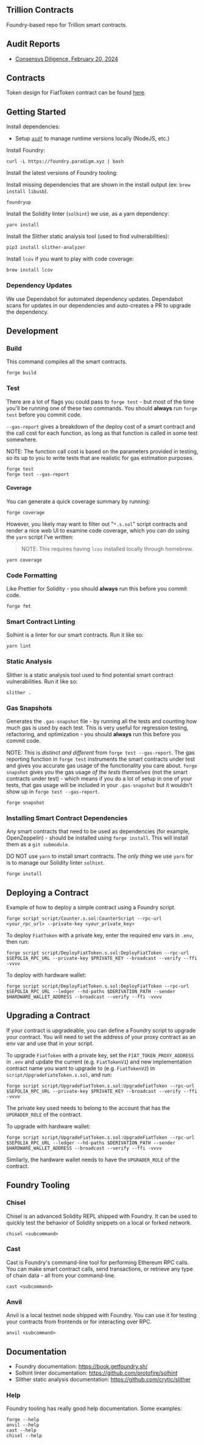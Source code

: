 ## Trillion Contracts

Foundry-based repo for Trillion smart contracts.

## Audit Reports
- [Consensys Diligence, February 20, 2024](https://consensys.io/diligence/audits/2024/02/trillion-network/)

## Contracts
Token design for FiatToken contract can be found [here](doc/token_design.md).

## Getting Started

Install dependencies:

- Setup [`asdf`](https://asdf-vm.com/) to manage runtime versions locally (NodeJS, etc.)

Install Foundry:

```shell
curl -L https://foundry.paradigm.xyz | bash
```

Install the latest versions of Foundry tooling:

Install missing dependencies that are shown in the install output (ex: `brew install libusb`).

```shell
foundryup
```

Install the Solidity linter (`solhint`) we use, as a yarn dependency:

```shell
yarn install
```

Install the Slither static analysis tool (used to find vulnerabilities):

```shell
pip3 install slither-analyzer
```

Install `lcov` if you want to play with code coverage:

```shell
brew install lcov
```

### Dependency Updates

We use Dependabot for automated dependency updates. Dependabot scans for updates in our dependencies and auto-creates a PR to upgrade the dependency.

## Development

### Build

This command compiles all the smart contracts.

```shell
forge build
```

### Test

There are a lot of flags you could pass to `forge test` - but most of the time you'll be running one of these two commands. You should **always** run `forge test` before you commit code.

`--gas-report` gives a breakdown of the deploy cost of a smart contract and the call cost for each function, as long as that function is called in some test somewhere.

NOTE: The function call cost is based on the parameters provided in testing, so its up to you to write tests that are realistic for gas estimation purposes.

```shell
forge test
forge test --gas-report
```

#### Coverage

You can generate a quick coverage summary by running:

```shell
forge coverage
```

However, you likely may want to filter out "`*.s.sol`" script contracts and render a nice web UI to examine code coverage, which you can do using the `yarn` script I've written:

> NOTE: This requires having `lcov` installed locally through homebrew.

```shell
yarn coverage
```

### Code Formatting

Like Prettier for Solidity - you should **always** run this before you commit code.

```shell
forge fmt
```

### Smart Contract Linting

Solhint is a linter for our smart contracts. Run it like so:

```shell
yarn lint
```

### Static Analysis

Slither is a static analysis tool used to find potential smart contract vulnerabilities. Run it like so:

```shell
slither .
```

### Gas Snapshots

Generates the `.gas-snapshot` file - by running all the tests and counting how much gas is used by each test. This is very useful for regression testing, refactoring, and optimization - you should **always** run this before you commit code.

NOTE: This is _distinct and different_ from `forge test --gas-report`. The gas reporting function in `forge test` instruments the smart contracts under test and gives you accurate gas usage of the functionality you care about. `forge snapshot` gives you the gas usage _of the tests themselves_ (not the smart contracts under test) - which means if you do a lot of setup in one of your tests, that gas usage will be included in your `.gas-snapshot` but it wouldn't show up in `forge test --gas-report`.

```shell
forge snapshot
```

### Installing Smart Contract Dependencies

Any smart contracts that need to be used as dependencies (for example, OpenZeppelin) - should be installed using `forge install`. This will install them as a `git submodule`.

DO NOT use `yarn` to install smart contracts. The _only thing_ we use `yarn` for is to manage our Solidity linter `solhint`.

```shell
forge install
```

## Deploying a Contract

Example of how to deploy a simple contract using a Foundry script.

```shell
forge script script/Counter.s.sol:CounterScript --rpc-url <your_rpc_url> --private-key <your_private_key>
```

To deploy `FiatToken` with a private key, enter the required env vars in `.env`, then run:

```shell
forge script script/DeployFiatToken.s.sol:DeployFiatToken --rpc-url $SEPOLIA_RPC_URL --private-key $PRIVATE_KEY --broadcast --verify --ffi -vvvv
```

To deploy with hardware wallet:

```shell
forge script script/DeployFiatToken.s.sol:DeployFiatToken --rpc-url $SEPOLIA_RPC_URL --ledger --hd-paths $DERIVATION_PATH --sender $HARDWARE_WALLET_ADDRESS --broadcast --verify --ffi -vvvv
```

## Upgrading a Contract

If your contract is upgradeable, you can define a Foundry script to upgrade your contract. You will need to set the address of your proxy contract as an env var and use that in your script.

To upgrade `FiatToken` with a private key, set the `FIAT_TOKEN_PROXY_ADDRESS` in `.env` and update the current (e.g. `FiatTokenV1`) and new implementation contract name you want to upgrade to (e.g. `FiatTokenV2`) in `script/UpgradeFiateToken.s.sol`, and run:

```shell
forge script script/UpgradeFiatToken.s.sol:UpgradeFiatToken --rpc-url $SEPOLIA_RPC_URL --private-key $PRIVATE_KEY --broadcast --verify --ffi -vvvv
```

The private key used needs to belong to the account that has the `UPGRADER_ROLE` of the contract.

To upgrade with hardware wallet:

```shell
forge script script/UpgradeFiatToken.s.sol:UpgradeFiatToken --rpc-url $SEPOLIA_RPC_URL --ledger --hd-paths $DERIVATION_PATH --sender $HARDWARE_WALLET_ADDRESS --broadcast --verify --ffi -vvvv
```

Similarly, the hardware wallet needs to have the `UPGRADER_ROLE` of the contract.

## Foundry Tooling

### Chisel

Chisel is an advanced Solidity REPL shipped with Foundry. It can be used to quickly test the behavior of Solidity snippets on a local or forked network.

```shell
chisel <subcommand>
```

### Cast

Cast is Foundry's command-line tool for performing Ethereum RPC calls. You can make smart contract calls, send transactions, or retrieve any type of chain data - all from your command-line.

```shell
cast <subcommand>
```

### Anvil

Anvil is a local testnet node shipped with Foundry. You can use it for testing your contracts from frontends or for interacting over RPC.

```shell
anvil <subcommand>
```

## Documentation

- Foundry documentation: <https://book.getfoundry.sh/>
- Solhint linter documentation: <https://github.com/protofire/solhint>
- Slither static analysis documentation: <https://github.com/crytic/slither>

### Help

Foundry tooling has really good help documentation. Some examples:

```shell
forge --help
anvil --help
cast --help
chisel --help
```
